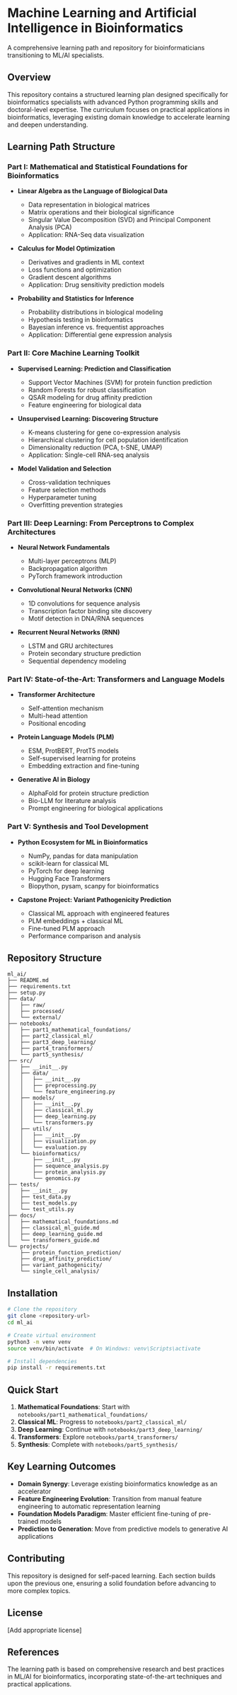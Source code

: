 # Machine Learning and Artificial Intelligence in Bioinformatics

A comprehensive learning path and repository for bioinformaticians transitioning to ML/AI specialists.

## Overview

This repository contains a structured learning plan designed specifically for bioinformatics specialists with advanced Python programming skills and doctoral-level expertise. The curriculum focuses on practical applications in bioinformatics, leveraging existing domain knowledge to accelerate learning and deepen understanding.

## Learning Path Structure

### Part I: Mathematical and Statistical Foundations for Bioinformatics
- **Linear Algebra as the Language of Biological Data**
  - Data representation in biological matrices
  - Matrix operations and their biological significance
  - Singular Value Decomposition (SVD) and Principal Component Analysis (PCA)
  - Application: RNA-Seq data visualization

- **Calculus for Model Optimization**
  - Derivatives and gradients in ML context
  - Loss functions and optimization
  - Gradient descent algorithms
  - Application: Drug sensitivity prediction models

- **Probability and Statistics for Inference**
  - Probability distributions in biological modeling
  - Hypothesis testing in bioinformatics
  - Bayesian inference vs. frequentist approaches
  - Application: Differential gene expression analysis

### Part II: Core Machine Learning Toolkit
- **Supervised Learning: Prediction and Classification**
  - Support Vector Machines (SVM) for protein function prediction
  - Random Forests for robust classification
  - QSAR modeling for drug affinity prediction
  - Feature engineering for biological data

- **Unsupervised Learning: Discovering Structure**
  - K-means clustering for gene co-expression analysis
  - Hierarchical clustering for cell population identification
  - Dimensionality reduction (PCA, t-SNE, UMAP)
  - Application: Single-cell RNA-seq analysis

- **Model Validation and Selection**
  - Cross-validation techniques
  - Feature selection methods
  - Hyperparameter tuning
  - Overfitting prevention strategies

### Part III: Deep Learning: From Perceptrons to Complex Architectures
- **Neural Network Fundamentals**
  - Multi-layer perceptrons (MLP)
  - Backpropagation algorithm
  - PyTorch framework introduction

- **Convolutional Neural Networks (CNN)**
  - 1D convolutions for sequence analysis
  - Transcription factor binding site discovery
  - Motif detection in DNA/RNA sequences

- **Recurrent Neural Networks (RNN)**
  - LSTM and GRU architectures
  - Protein secondary structure prediction
  - Sequential dependency modeling

### Part IV: State-of-the-Art: Transformers and Language Models
- **Transformer Architecture**
  - Self-attention mechanism
  - Multi-head attention
  - Positional encoding

- **Protein Language Models (PLM)**
  - ESM, ProtBERT, ProtT5 models
  - Self-supervised learning for proteins
  - Embedding extraction and fine-tuning

- **Generative AI in Biology**
  - AlphaFold for protein structure prediction
  - Bio-LLM for literature analysis
  - Prompt engineering for biological applications

### Part V: Synthesis and Tool Development
- **Python Ecosystem for ML in Bioinformatics**
  - NumPy, pandas for data manipulation
  - scikit-learn for classical ML
  - PyTorch for deep learning
  - Hugging Face Transformers
  - Biopython, pysam, scanpy for bioinformatics

- **Capstone Project: Variant Pathogenicity Prediction**
  - Classical ML approach with engineered features
  - PLM embeddings + classical ML
  - Fine-tuned PLM approach
  - Performance comparison and analysis

## Repository Structure

```
ml_ai/
├── README.md
├── requirements.txt
├── setup.py
├── data/
│   ├── raw/
│   ├── processed/
│   └── external/
├── notebooks/
│   ├── part1_mathematical_foundations/
│   ├── part2_classical_ml/
│   ├── part3_deep_learning/
│   ├── part4_transformers/
│   └── part5_synthesis/
├── src/
│   ├── __init__.py
│   ├── data/
│   │   ├── __init__.py
│   │   ├── preprocessing.py
│   │   └── feature_engineering.py
│   ├── models/
│   │   ├── __init__.py
│   │   ├── classical_ml.py
│   │   ├── deep_learning.py
│   │   └── transformers.py
│   ├── utils/
│   │   ├── __init__.py
│   │   ├── visualization.py
│   │   └── evaluation.py
│   └── bioinformatics/
│       ├── __init__.py
│       ├── sequence_analysis.py
│       ├── protein_analysis.py
│       └── genomics.py
├── tests/
│   ├── __init__.py
│   ├── test_data.py
│   ├── test_models.py
│   └── test_utils.py
├── docs/
│   ├── mathematical_foundations.md
│   ├── classical_ml_guide.md
│   ├── deep_learning_guide.md
│   └── transformers_guide.md
└── projects/
    ├── protein_function_prediction/
    ├── drug_affinity_prediction/
    ├── variant_pathogenicity/
    └── single_cell_analysis/
```

## Installation

```bash
# Clone the repository
git clone <repository-url>
cd ml_ai

# Create virtual environment
python3 -m venv venv
source venv/bin/activate  # On Windows: venv\Scripts\activate

# Install dependencies
pip install -r requirements.txt
```

## Quick Start

1. **Mathematical Foundations**: Start with `notebooks/part1_mathematical_foundations/`
2. **Classical ML**: Progress to `notebooks/part2_classical_ml/`
3. **Deep Learning**: Continue with `notebooks/part3_deep_learning/`
4. **Transformers**: Explore `notebooks/part4_transformers/`
5. **Synthesis**: Complete with `notebooks/part5_synthesis/`

## Key Learning Outcomes

- **Domain Synergy**: Leverage existing bioinformatics knowledge as an accelerator
- **Feature Engineering Evolution**: Transition from manual feature engineering to automatic representation learning
- **Foundation Models Paradigm**: Master efficient fine-tuning of pre-trained models
- **Prediction to Generation**: Move from predictive models to generative AI applications

## Contributing

This repository is designed for self-paced learning. Each section builds upon the previous one, ensuring a solid foundation before advancing to more complex topics.

## License

[Add appropriate license]

## References

The learning path is based on comprehensive research and best practices in ML/AI for bioinformatics, incorporating state-of-the-art techniques and practical applications. 